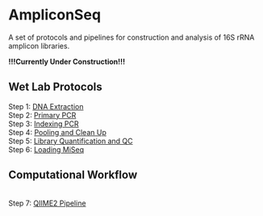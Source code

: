# AmpliconSeq
 A set of protocols and pipelines for construction and analysis of 16S rRNA amplicon libraries. 


**!!!Currently Under Construction!!!**

## Wet Lab Protocols
Step 1: [DNA Extraction](https://github.com/jbisanz/AmpliconSeq/blob/master/wetlab_protocols/1_DNAExtraction.md)
<br>Step 2: [Primary PCR](https://github.com/jbisanz/AmpliconSeq/blob/master/wetlab_protocols/2_PrimaryPCR.md)
<br>Step 3: [Indexing PCR](https://github.com/jbisanz/AmpliconSeq/blob/master/wetlab_protocols/3_IndexingPCR.md)
<br>Step 4: [Pooling and Clean Up](https://github.com/jbisanz/AmpliconSeq/blob/master/wetlab_protocols/4_Pooling.md)
<br>Step 5: [Library Quantification and QC](https://github.com/jbisanz/AmpliconSeq/blob/master/wetlab_protocols/5_LibraryQC.md)
<br>Step 6: [Loading MiSeq](https://github.com/jbisanz/AmpliconSeq/blob/master/wetlab_protocols/6_LoadingMiSeq.md)

## Computational Workflow
<br>Step 7: [QIIME2 Pipeline](https://github.com/jbisanz/AmpliconSeq/blob/master/analysis_scripts/QIIME2_pipeline.Rmd)

